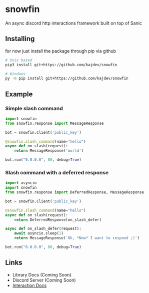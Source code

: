# snowfin
An async discord http interactions framework built on top of Sanic

## Installing
for now just install the package through pip via github
```sh
# Unix based
pip3 install git+https://github.com/kajdev/snowfin

# Windows
py -m pip install git+https://github.com/kajdev/snowfin
```

## Example

### Simple slash command
```python
import snowfin
from snowfin.response import MessageResponse

bot = snowfin.Client('public_key')

@snowfin.slash_command(name="hello")
async def on_slash(request):
    return MessageResponse('world')

bot.run("0.0.0.0", 80, debug=True)
```

### Slash command with a deferred response
```python
import asyncio
import snowfin
from snowfin.response import DeferredResponse, MessageResponse

bot = snowfin.Client('public_key')

@snowfin.slash_command(name="hello")
async def on_slash(request):
    return DeferredResponse(on_slash_defer)

async def on_slash_defer(request):
    await asyncio.sleep(1)
    return MessageResponse('Ok, *Now* I want to respond ;)')

bot.run("0.0.0.0", 80, debug=True)
```

## Links

- Library Docs (Coming Soon)
- Discord Server (Coming Soon)
- [Interaction Docs](https://discord.com/developers/docs/interactions/application-commands)
